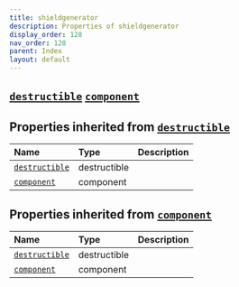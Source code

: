 ```yaml
---
title: shieldgenerator
description: Properties of shieldgenerator
display_order: 128
nav_order: 128
parent: Index
layout: default
---
```


##  [`destructible`](./destructible.html)  [`component`](./component.html) 
## Properties inherited from [`destructible`](./destructible.html)
| Name | Type | Description |
|:-----|:-----|:------------|
| [`destructible`](./destructible.html) | destructible |  |
| [`component`](./component.html) | component |  |
## Properties inherited from [`component`](./component.html)
| Name | Type | Description |
|:-----|:-----|:------------|
| [`destructible`](./destructible.html) | destructible |  |
| [`component`](./component.html) | component |  |


